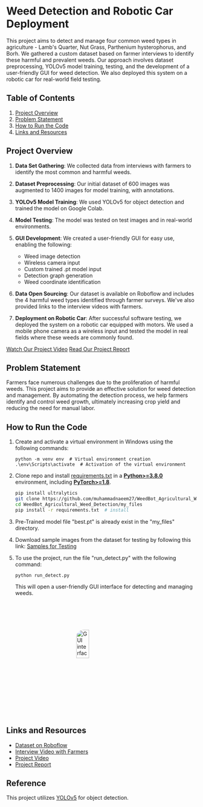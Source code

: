 # Weed Detection and Robotic Car Deployment

This project aims to detect and manage four common weed types in agriculture - Lamb's Quarter, Nut Grass, Parthenium hysterophorus, and Borh. We gathered a custom dataset based on farmer interviews to identify these harmful and prevalent weeds. Our approach involves dataset preprocessing, YOLOv5 model training, testing, and the development of a user-friendly GUI for weed detection. We also deployed this system on a robotic car for real-world field testing.

## Table of Contents
1. [Project Overview](#major-steps)
2. [Problem Statement](#problem-statement)
3. [How to Run the Code](#how-to-run-the-code)
4. [Links and Resources](#links-and-resources)

## Project Overview
1. **Data Set Gathering**: We collected data from interviews with farmers to identify the most common and harmful weeds.
2. **Dataset Preprocessing**: Our initial dataset of 600 images was augmented to 1400 images for model training, with annotations.
3. **YOLOv5 Model Training**: We used YOLOv5 for object detection and trained the model on Google Colab.
4. **Model Testing**: The model was tested on test images and in real-world environments.
5. **GUI Development**: We created a user-friendly GUI for easy use, enabling the following:
   - Weed image detection
   - Wireless camera input
   - Custom trained .pt model input
   - Detection graph generation
   - Weed coordinate identification
6. **Data Open Sourcing**: Our dataset is available on Roboflow and includes the 4 harmful weed types identified through farmer surveys. We've also provided links to the interview videos with farmers.

7. **Deployment on Robotic Car**: After successful software testing, we deployed the system on a robotic car equipped with motors. We used a mobile phone camera as a wireless input and tested the model in real fields where these weeds are commonly found.

[Watch Our Project Video](https://www.youtube.com/watch?v=0Td1oyGz89U)
[Read Our Project Report](https://drive.google.com/file/d/1Z5ZObSlPNUdkdIquQbBMoKtcok56EkIP/view?usp=drive_link)

## Problem Statement
Farmers face numerous challenges due to the proliferation of harmful weeds. This project aims to provide an effective solution for weed detection and management. By automating the detection process, we help farmers identify and control weed growth, ultimately increasing crop yield and reducing the need for manual labor.

## How to Run the Code
1. Create and activate a virtual environment in Windows using the following commands:
    ```
    python -m venv env  # Virtual environment creation
    .\env\Scripts\activate  # Activation of the virtual environment
    ```
2. Clone repo and install [requirements.txt](https://github.com/ultralytics/yolov5/blob/master/requirements.txt) in a [**Python>=3.8.0**](https://www.python.org/) environment, including
[**PyTorch>=1.8**](https://pytorch.org/get-started/locally/).
   ```bash
   pip install ultralytics
   git clone https://github.com/muhammadnaeem27/WeedBot_Agricultural_Weed_Detection.git  # clone
   cd WeedBot_Agricultural_Weed_Detection/my_files
   pip install -r requirements.txt  # install
   ```  
6. Pre-Trained model file "best.pt" is already exist in the "my_files" directory.

7. Download sample images from the dataset for testing by following this link: [Samples for Testing](https://drive.google.com/file/d/1Dx4lfHUylYQPaBOFp0FV6AQzGL1INMB7/view?usp=drive_link) 

8. To use the project, run the file "run_detect.py" with the following command:
    ```
    python run_detect.py
    ```

   This will open a user-friendly GUI interface for detecting and managing weeds.

<div style="display: flex; justify-content: center; align-items: center; height: 300px;">
  <div style="border-radius: 20px; overflow: hidden;">
    <img src="GUI_interface.gif" alt="GUI interface GIF" style="max-width: 80%; height: 50%;" />
  </div>
</div>



## Links and Resources

- <a href="https://universe.roboflow.com/zeeshan/weed-classification/dataset/8" target="_blank">Dataset on Roboflow</a>
- <a href="https://www.youtube.com/watch?v=o4avFYoFz5s" target="_blank">Interview Video with Farmers</a>
- <a href="https://www.youtube.com/watch?v=0Td1oyGz89U" target="_blank">Project Video</a>
- <a href="https://drive.google.com/file/d/1Z5ZObSlPNUdkdIquQbBMoKtcok56EkIP/view?usp=drive_link" target="_blank">Project Report</a>

## Reference 
This project utilizes [YOLOv5](https://github.com/ultralytics/yolov5) for object detection.
